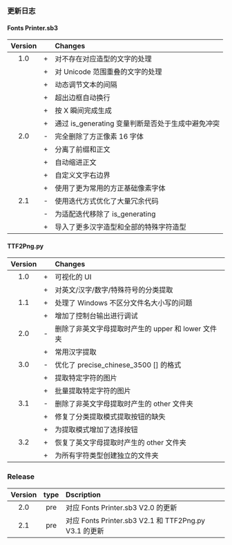 ### 更新日志

#### Fonts Printer.sb3
|Version||Changes|
|:-:|:-:|:-|
|1.0|+|对不存在对应造型的文字的处理
||+|对 Unicode 范围重叠的文字的处理
||+|动态调节文本的间隔
||+|超出边框自动换行
||+|按 X 瞬间完成生成
||+|通过 is_generating 变量判断是否处于生成中避免冲突
|2.0|-|完全删除了方正像素 16 字体
||+|分离了前缀和正文
||+|自动缩进正文
||+|自定义文字右边界
||+|使用了更为常用的方正基础像素字体
|2.1|-|使用迭代方式优化了大量冗余代码
||-|为适配迭代移除了 is_generating
||+|导入了更多汉字造型和全部的特殊字符造型
  
#### TTF2Png.py
|Version||Changes|
|:-:|:-:|:-|
|1.0|+|可视化的 UI|
||+|对英文/汉字/数字/特殊符号的分类提取
|1.1|+|处理了 Windows 不区分文件名大小写的问题
||+|增加了控制台输出进行调试
|2.0|-|删除了非英文字母提取时产生的 upper 和 lower 文件夹
||+|常用汉字提取
|3.0|-|优化了 precise_chinese_3500 [] 的格式
||+|提取特定字符的图片
||+|批量提取特定字符的图片
|3.1|-|删除了非英文字母提取时产生的 other 文件夹
||+|修复了分类提取模式提取按钮的缺失
||+|为提取模式增加了选择按钮
|3.2|+|恢复了英文字母提取时产生的 other 文件夹
||+|为所有字符类型创建独立的文件夹

### Release
|Version|type|Dscription|
|:-:|:-:|:-|
|2.0|pre|对应 Fonts Printer.sb3 V2.0 的更新
|2.1|pre|对应 Fonts Printer.sb3 V2.1 和 TTF2Png.py V3.1 的更新
